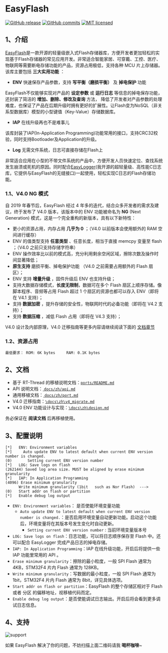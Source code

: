 # EasyFlash

[![GitHub release](https://img.shields.io/github/release/armink/EasyFlash.svg)](https://github.com/armink/EasyFlash/releases/latest) [![GitHub commits](https://img.shields.io/github/commits-since/armink/EasyFlash/3.3.0.svg)](https://github.com/armink/EasyFlash/compare/3.3.0...master) [![MIT licensed](https://img.shields.io/badge/license-MIT-blue.svg)](https://raw.githubusercontent.com/armink/EasyFlash/master/LICENSE)

## 1、介绍

[EasyFlash](https://github.com/armink/EasyFlash)是一款开源的轻量级嵌入式Flash存储器库，方便开发者更加轻松的实现基于Flash存储器的常见应用开发。非常适合智能家居、可穿戴、工控、医疗、物联网等需要断电存储功能的产品，资源占用极低，支持各种 MCU 片上存储器。该库主要包括 **三大实用功能** ：

- **ENV** 快速保存产品参数，支持 **写平衡（磨损平衡）** 及 **掉电保护** 功能

EasyFlash不仅能够实现对产品的 **设定参数** 或 **运行日志** 等信息的掉电保存功能，还封装了简洁的 **增加、删除、修改及查询** 方法， 降低了开发者对产品参数的处理难度，也保证了产品在后期升级时拥有更好的扩展性。让Flash变为NoSQL（非关系型数据库）模型的小型键值（Key-Value）存储数据库。

- **IAP** 在线升级再也不是难事儿

该库封装了IAP(In-Application Programming)功能常用的接口，支持CRC32校验，同时支持Bootloader及Application的升级。

- **Log** 无需文件系统，日志可直接存储在Flash上

非常适合应用在小型的不带文件系统的产品中，方便开发人员快速定位、查找系统发生崩溃或死机的原因。同时配合[EasyLogger](https://github.com/armink/EasyLogger)(我开源的超轻量级、高性能C日志库，它提供与EasyFlash的无缝接口)一起使用，轻松实现C日志的Flash存储功能。

### 1.1、V4.0 NG 模式

自 2019 年春节后，EasyFlash 经过 4 年多的迭代，结合众多开发者的需求及建议，终于发布了 V4.0 版本，该版本中的 ENV 功能被命名为 **NG** (Next Generation) 模式，这是一个完全重构的新版本，具有以下新特性：

- 更小的资源占用，内存占用 **几乎为 0** ；（V4.0 以前版本会使用额外的 RAM 空间进行缓存）
- ENV 的值类型支持 **任意类型** 、任意长度，相当于直接 memcpy 变量至 flash ；（V4.0 之前只支持存储字符串）
- ENV 操作效率比以前的模式高，充分利用剩余空闲区域，擦除次数及操作时间显著降低；
- **原生支持** 磨损平衡、掉电保护功能 （V4.0 之前需要占用额外的 Flash 扇区）；
- ENV 支持 **增量升级** ，固件升级后 ENV 也支持升级；
- 支持大数据存储模式，**长度无限制**，数据可在多个 Flash 扇区上顺序存储。像脚本程序、音频等占用 Flash 超过 1 个扇区的资源也都可以存入 ENV（即将在 V4.1 支持）；
- 支持 **数据加密** ，提升存储的安全性，物联网时代的必备功能（即将在 V4.2 支持）；
- 支持 **数据压缩** ，减低 Flash 占用（即将在 V4.3 支持）；

V4.0 设计及内部原理，V4.0 迁移指南等更多内容请继续阅读下面的 [文档章节](#3文档) 

### 1.2、资源占用

```
最低要求： ROM: 6K bytes     RAM: 0.1K bytes
```

## 2、文档

- 基于 RT-Thread 的移植说明文档：[`ports/README.md`](ports/README.md)
- API 说明文档：[ `docs/zh/api.md`](docs/zh/api.md)
- 通用移植文档：[ `docs/zh/port.md`](docs/zh/port.md)
- V4.0 迁移指南：[`\docs\zh\v4_migrate.md`](/docs/zh/v4_migrate.md)
- V4.0 ENV 功能设计与实现：[`\docs\zh\design.md`](/docs/zh/design.md)

务必保证在 **阅读文档** 后再移植使用。

## 3、配置说明

```shell
[*]   ENV: Environment variables                                                     
[*]     Auto update ENV to latest default when current ENV version number is changed.
(0)       Setting current ENV version number                                         
[*]   LOG: Save logs on flash                                                        
(262144) Saved log area size. MUST be aligned by erase minimum granularity           
[*]   IAP: In Application Programming                                                
(4096) Erase minimum granularity                                                     
      Write minimum granularity (1bit   such as Nor Flash)  --->                     
(0)   Start addr on flash or partition                                               
[*]   Enable debug log output     
```

- `ENV: Environment variables`： 是否使能环境变量功能
  - `Auto update ENV to latest default when current ENV version number is changed.`：是否启用环境变量自动更新功能。启动这个功能后，环境变量将在其版本号发生变化时自动更新。
    - `Setting current ENV version number` : 当前环境变量版本号
- `LOG: Save logs on flash`：日志功能，可以将日志顺序保存至 Flash 中。还可以配合 EasyLogger 完成产品日志的掉电存储。
- `IAP: In Application Programming`：IAP 在线升级功能，开启后将提供一些 IAP 功能里常用的 API 。
- `Erase minimum granularity`：擦除的最小粒度，一般 SPI Flash 通常为 4KB，STM32F4 片内 Flash 通常为 128KB。
- `Write minimum granularity`：写数据的最小粒度，一般 SPI Flash 通常为 1bit，STM32F4 片内 Flash 通常为 8bit，详见具体选项。
- `Start addr on flash or partition`：EasyFlash 的整个存储区相对于 Flash 或者 分区 的偏移地址，视移植代码而定。
- `Enable debug log output`：是否使能调试日志输出。开启后将会看到更多调试日志信息。

## 4、支持

 ![support](/docs/zh/images/wechat_support.png)

如果 EasyFlash 解决了你的问题，不妨扫描上面二维码请我 **喝杯咖啡**~ 